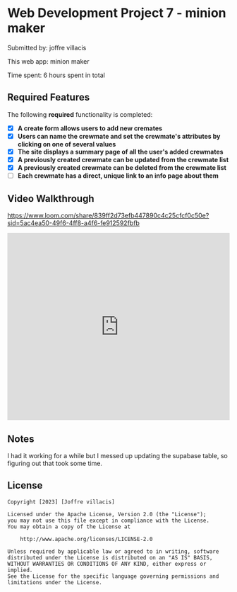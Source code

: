 # Web Development Project 7 - minion maker

Submitted by: joffre villacis

This web app: minion maker

Time spent: 6 hours spent in total

## Required Features

The following **required** functionality is completed:

- [x] **A create form allows users to add new cremates**
- [x] **Users can name the crewmate and set the crewmate's attributes by clicking on one of several values**
- [x] **The site displays a summary page of all the user's added crewmates**
- [x] **A previously created crewmate can be updated from the crewmate list**
- [x] **A previously created crewmate can be deleted from the crewmate list**
- [ ] **Each crewmate has a direct, unique link to an info page about them**

## Video Walkthrough
https://www.loom.com/share/839ff2d73efb447890c4c25cfcf0c50e?sid=5ac4ea50-49f6-4ff8-a4f6-fe912592fbfb

<div style="position: relative; padding-bottom: 83.98133748055989%; height: 0;"><iframe src="https://www.loom.com/embed/839ff2d73efb447890c4c25cfcf0c50e?sid=807a7abc-9d6a-48ea-b882-0692ea5192a6" frameborder="0" webkitallowfullscreen mozallowfullscreen allowfullscreen style="position: absolute; top: 0; left: 0; width: 100%; height: 100%;"></iframe></div>

## Notes

I had it working for a while but I messed up updating the supabase table, so figuring out that took some time.

## License

    Copyright [2023] [Joffre villacis]

    Licensed under the Apache License, Version 2.0 (the "License");
    you may not use this file except in compliance with the License.
    You may obtain a copy of the License at

        http://www.apache.org/licenses/LICENSE-2.0

    Unless required by applicable law or agreed to in writing, software
    distributed under the License is distributed on an "AS IS" BASIS,
    WITHOUT WARRANTIES OR CONDITIONS OF ANY KIND, either express or implied.
    See the License for the specific language governing permissions and
    limitations under the License.
